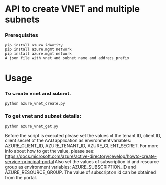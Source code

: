 # API to create VNET and multiple subnets

### Prerequisites
    pip install azure.identity
    pip install azure.mgmt.network
    pip install azure.mgmt.network
    A json file with vnet and subnet name and address_prefix

# Usage
### To create vnet and subnet:
    python azure_vnet_create.py
### To get vnet and subnet details:
    python azure_vnet_get.py
    
Before the script is executed please set the values of the tenant ID, client ID, client secret
of the AAD application as environment variables: AZURE_CLIENT_ID, AZURE_TENANT_ID,
AZURE_CLIENT_SECRET. For more info about how to get the value, please see:
https://docs.microsoft.com/azure/active-directory/develop/howto-create-service-principal-portal
Also set the values of subscription id and resource group as environment variables: AZURE_SUBSCRIPTION_ID
and AZURE_RESOURCE_GROUP. The value of subscription id can be obtained from the portal.
